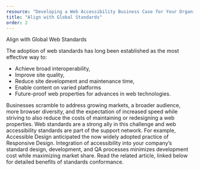 ```yaml
---
resource: "Developing a Web Accessibility Business Case for Your Organization"
title: "Align with Global Standards"
order: 2
---
```


Align with Global Web Standards

The adoption of web standards has long been established as the most effective way to:

* Achieve broad interoperability,
* Improve site quality,
* Reduce site development and maintenance time,
* Enable content on varied platforms
* Future-proof web properties for advances in web technologies.

Businesses scramble to address growing markets, a broader audience, more browser diversity, and the expectation of increased speed while striving to also reduce the costs of maintaining or redesigning a web properties. Web standards are a strong ally in this challenge and web accessibility standards are part of the support network. For example, Accessible Design anticipated the now widely adopted practice of Responsive Design. Integration of accessibility into your company’s standard design, development, and QA processes minimizes development cost while maximizing market share. Read the related article, linked below for detailed benefits of standards conformance.

